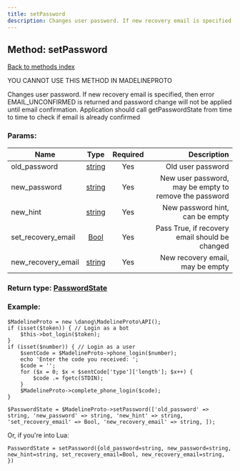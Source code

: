 ```yaml
---
title: setPassword
description: Changes user password. If new recovery email is specified, then error EMAIL_UNCONFIRMED is returned and password change will not be applied until email confirmation. Application should call getPasswordState from time to time to check if email is already confirmed
---
```

## Method: setPassword  
[Back to methods index](index.md)


YOU CANNOT USE THIS METHOD IN MADELINEPROTO


Changes user password. If new recovery email is specified, then error EMAIL_UNCONFIRMED is returned and password change will not be applied until email confirmation. Application should call getPasswordState from time to time to check if email is already confirmed

### Params:

| Name     |    Type       | Required | Description |
|----------|:-------------:|:--------:|------------:|
|old\_password|[string](../types/string.md) | Yes|Old user password|
|new\_password|[string](../types/string.md) | Yes|New user password, may be empty to remove the password|
|new\_hint|[string](../types/string.md) | Yes|New password hint, can be empty|
|set\_recovery\_email|[Bool](../types/Bool.md) | Yes|Pass True, if recovery email should be changed|
|new\_recovery\_email|[string](../types/string.md) | Yes|New recovery email, may be empty|


### Return type: [PasswordState](../types/PasswordState.md)

### Example:


```
$MadelineProto = new \danog\MadelineProto\API();
if (isset($token)) { // Login as a bot
    $this->bot_login($token);
}
if (isset($number)) { // Login as a user
    $sentCode = $MadelineProto->phone_login($number);
    echo 'Enter the code you received: ';
    $code = '';
    for ($x = 0; $x < $sentCode['type']['length']; $x++) {
        $code .= fgetc(STDIN);
    }
    $MadelineProto->complete_phone_login($code);
}

$PasswordState = $MadelineProto->setPassword(['old_password' => string, 'new_password' => string, 'new_hint' => string, 'set_recovery_email' => Bool, 'new_recovery_email' => string, ]);
```

Or, if you're into Lua:

```
PasswordState = setPassword({old_password=string, new_password=string, new_hint=string, set_recovery_email=Bool, new_recovery_email=string, })
```

